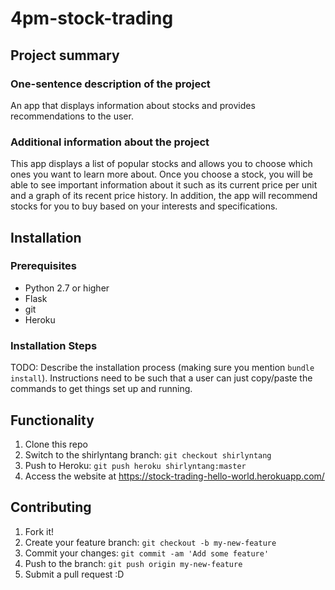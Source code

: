 # 4pm-stock-trading

## Project summary

### One-sentence description of the project

An app that displays information about stocks and provides recommendations to the user.

### Additional information about the project

This app displays a list of popular stocks and allows you to choose which ones you want to learn more about. Once you choose a stock, you will be able to see important information about it such as its current price per unit and a graph of its recent price history. In addition, the app will recommend stocks for you to buy based on your interests and specifications.

## Installation

### Prerequisites

* Python 2.7 or higher
* Flask
* git
* Heroku

### Installation Steps

TODO: Describe the installation process (making sure you mention `bundle install`).
Instructions need to be such that a user can just copy/paste the commands to get things set up and running. 


## Functionality

1. Clone this repo
2. Switch to the shirlyntang branch: `git checkout shirlyntang`
3. Push to Heroku: `git push heroku shirlyntang:master`
4. Access the website at https://stock-trading-hello-world.herokuapp.com/

## Contributing

1. Fork it!
2. Create your feature branch: `git checkout -b my-new-feature`
3. Commit your changes: `git commit -am 'Add some feature'`
4. Push to the branch: `git push origin my-new-feature`
5. Submit a pull request :D
